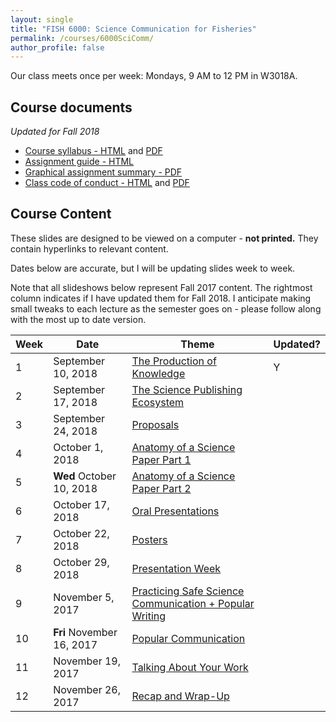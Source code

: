 ```yaml
---
layout: single
title: "FISH 6000: Science Communication for Fisheries"
permalink: /courses/6000SciComm/
author_profile: false
---
```


Our class meets once per week: Mondays, 9 AM to 12 PM in W3018A.

## Course documents 
*Updated for Fall 2018*
- [Course syllabus - HTML](/courses/6000SciComm/6000Syllabus/) and [PDF](/assets/images/FISH_6000_Syllabus.pdf)
- [Assignment guide - HTML](/courses/6000SciComm/FISH6000Assignmentguide/) 
- [Graphical assignment summary - PDF](/assets/images/GraphicalSummary.pdf)
- [Class code of conduct - HTML](/courses/coursesCodeofConduct/) and [PDF](/assets/images/FISHCodeofConduct.pdf)

## Course Content

These slides are designed to be viewed on a computer - **not printed.** They contain hyperlinks to relevant content.

Dates below are accurate, but I will be updating slides week to week.

Note that all slideshows below represent Fall 2017 content. The rightmost column indicates if I have updated them for Fall 2018. I anticipate making small tweaks to each lecture as the semester goes on - please follow along with the most up to date version.

| **Week**  | **Date** | **Theme**  | **Updated?** |
|-----------|------------|-------------|---|
|1| September 10, 2018 | [The Production of Knowledge](/courses/6000SciComm/FISH6000Week1/) | Y |
|2| September 17, 2018 | [The Science Publishing Ecosystem](/courses/6000SciComm/6000Week2/) |
|3| September 24, 2018 | [Proposals](/courses/6000SciComm/6000Week3/) | 
|4| October 1, 2018 | [Anatomy of a Science Paper Part 1](/courses/6000SciComm/6000Week4/) |
|5| **Wed** October 10, 2018 | [Anatomy of a Science Paper Part 2](/courses/6000SciComm/6000Week5/) |
|6| October 17, 2018 | [Oral Presentations](/courses/6000SciComm/6000Week6) |
|7| October 22, 2018 | [Posters](/courses/6000SciComm/6000Week7) |
|8| October 29, 2018 |  [Presentation Week](/courses/6000SciComm/6000Week8) |
|9| November 5, 2017 | [Practicing Safe Science Communication + Popular Writing](/courses/6000SciComm/6000Week9) |
|10| **Fri** November 16, 2017 | [Popular Communication](/courses/6000SciComm/6000Week10) |
|11| November 19, 2017 | [Talking About Your Work](/courses/6000SciComm/6000Week11) |
|12| November 26, 2017 | [Recap and Wrap-Up](/courses/6000SciComm/6000Week12) |